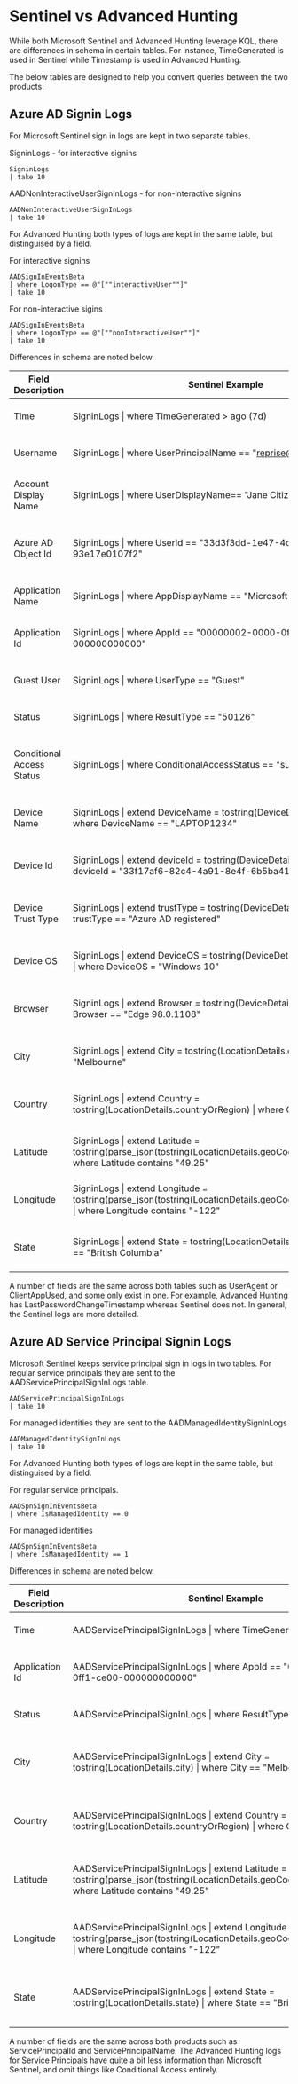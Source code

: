 # Sentinel vs Advanced Hunting

While both Microsoft Sentinel and Advanced Hunting leverage KQL, there are differences in schema in certain tables. For instance, TimeGenerated is used in Sentinel while Timestamp is used in Advanced Hunting.

The below tables are designed to help you convert queries between the two products.

## Azure AD Signin Logs

For Microsoft Sentinel sign in logs are kept in two separate tables.

SigninLogs - for interactive signins

```kql
SigninLogs
| take 10
```

AADNonInteractiveUserSignInLogs - for non-interactive signins

```kql
AADNonInteractiveUserSignInLogs
| take 10
```

For Advanced Hunting both types of logs are kept in the same table, but distinguised by a field.

For interactive signins

```kql
AADSignInEventsBeta
| where LogonType == @"[""interactiveUser""]"
| take 10
```

For non-interactive sigins

```kql
AADSignInEventsBeta
| where LogonType == @"[""nonInteractiveUser""]"
| take 10
```

Differences in schema are noted below.

| Field Description | Sentinel Example | Advanced Hunting Example | Notes |
| -------------   | ---------- | -----------| ----- |
| Time  | SigninLogs \| where TimeGenerated > ago (7d)| AADSignInEventsBeta \| where Timestamp > ago(7d) | TimeGenerated becomes Timestamp
| Username  | SigninLogs \| where UserPrincipalName == "reprise@domain.com"  | AADSignInEventsBeta \| where AccountUpn == "reprise99@domain.com" | UserPrincipalName becomes AccountUpn |
| Account Display Name | SigninLogs \| where UserDisplayName== "Jane Citizen" | AADSignInEventsBeta \| where AccountDisplayName == "Jane Citizen" | UserDisplayName becomes AccountDisplayName
| Azure AD Object Id | SigninLogs \| where UserId == "33d3f3dd-1e47-4cbd-82dd-93e17e0107f2" | AADSignInEventsBeta \| where AccountObjectId == "33d3f3dd-1e47-4cbd-82dd-93e17e0107f2" | UserId becomes AccountObjectId
| Application Name | SigninLogs \| where AppDisplayName == "Microsoft Teams" | AADSignInEventsBeta \| where Application == "Microsoft Teams" | AppDisplayName becomes Application
| Application Id | SigninLogs \| where AppId == "00000002-0000-0ff1-ce00-000000000000" | AADSignInEventsBeta \| where ApplicationId == "00000002-0000-0ff1-ce00-000000000000" | AppId becomes ApplicationId
| Guest User | SigninLogs \| where UserType == "Guest" | AADSignInEventsBeta \| where IsGuestUser == "1" | UserType = guest becomes IsGuestUser = 1
| Status | SigninLogs \| where ResultType == "50126" | AADSignInEventsBeta \| where ErrorCode == "50126" | ResultType becomes ErrorCode
| Conditional Access Status | SigninLogs \| where ConditionalAccessStatus == "success" | AADSignInEventsBeta \| where ConditionalAccessStatus == "0" | Sentinel uses strings vs advanced hunting numbers. success = 0, failure = 1, notApplied = 2
| Device Name | SigninLogs \| extend DeviceName = tostring(DeviceDetail.displayName) \| where DeviceName == "LAPTOP1234" | ADSignInEventsBeta \| where DeviceName == "LAPTOP1234" | Sentinel keeps device name in a nested field and has to be extracted first
| Device Id | SigninLogs \| extend deviceId = tostring(DeviceDetail.deviceId) \| where deviceId = "33f17af6-82c4-4a91-8e4f-6b5ba417efbf" | AADSignInEventsBeta \| where AadDeviceId == "33f17af6-82c4-4a91-8e4f-6b5ba417efbf" | Sentinel keeps device id in a nested field and has to be extracted first
Device Trust Type | SigninLogs \| extend trustType = tostring(DeviceDetail.trustType) \| where trustType == "Azure AD registered" | AADSignInEventsBeta \| where DeviceTrustType == "Azure AD registered" | Sentinel keeps trust type in a nested field and has to be extracted first
| Device OS | SigninLogs \| extend DeviceOS = tostring(DeviceDetail.operatingSystem) \| where DeviceOS = "Windows 10" | AADSignInEventsBeta \| where OSPlatform == "Windows 10" | Sentinel keeps OS in a nested field and has to be extracted first
| Browser | SigninLogs \| extend Browser = tostring(DeviceDetail.browser) \| where Browser == "Edge 98.0.1108" | AADSignInEventsBeta \| where Browser == "Edge 98.0.1108" | Sentinel keeps browser in a nested field and has to be extracted first
| City | SigninLogs \| extend City = tostring(LocationDetails.city) \| where City == "Melbourne" | AADSignInEventsBeta \| where City == "Melbourne" | Sentinel keeps City in a nested field and has to be extracted first
| Country | SigninLogs \| extend Country = tostring(LocationDetails.countryOrRegion) \| where Country == "AU" | AADSignInEventsBeta \| where Country == "AU" | Sentinel keeps Country in a nested field and has to be extracted first
| Latitude | SigninLogs \| extend Latitude = tostring(parse_json(tostring(LocationDetails.geoCoordinates)).latitude) \| where Latitude contains "49.25" | AADSignInEventsBeta \| where Latitude contains "49.25" | Sentinel keeps Latitude in a nested field and has to be extracted first
| Longitude | SigninLogs \| extend Longitude = tostring(parse_json(tostring(LocationDetails.geoCoordinates)).longitude) \| where Longitude contains "-122" | AADSignInEventsBeta \| where Longitude contains "-122" | Sentinel keeps Longitude in a nested field and has to be extracted first
| State |SigninLogs \| extend State = tostring(LocationDetails.state) \| where State == "British Columbia" | AADSignInEventsBeta \| where State == "British Columbia" | Sentinel keeps State in a nested field and has to be extracted first

A number of fields are the same across both tables such as UserAgent or ClientAppUsed, and some only exist in one. For example, Advanced Hunting has LastPasswordChangeTimestamp whereas Sentinel does not. In general, the Sentinel logs are more detailed.

## Azure AD Service Principal Signin Logs

Microsoft Sentinel keeps service principal sign in logs in two tables. For regular service principals they are sent to the AADServicePrincipalSignInLogs table.

```kql
AADServicePrincipalSignInLogs
| take 10
```

For managed identities they are sent to the AADManagedIdentitySignInLogs

```kql
AADManagedIdentitySignInLogs
| take 10
```

For Advanced Hunting both types of logs are kept in the same table, but distinguised by a field.

For regular service principals.

```kql
AADSpnSignInEventsBeta
| where IsManagedIdentity == 0
```

For managed identities

```kql
AADSpnSignInEventsBeta
| where IsManagedIdentity == 1
```

Differences in schema are noted below.

| Field Description | Sentinel Example | Advanced Hunting Example | Notes |
| -------------   | ---------- | -----------| --- |
| Time  | AADServicePrincipalSignInLogs \| where TimeGenerated > ago (7d)| AADSpnSignInEventsBeta \| where Timestamp > ago(7d) | TimeGenerated becomes Timestamp
| Application Id | AADServicePrincipalSignInLogs \| where AppId == "00000002-0000-0ff1-ce00-000000000000" | AADSpnSignInEventsBeta \| where ApplicationId == "00000002-0000-0ff1-ce00-000000000000" | AppId becomes ApplicationId
| Status | AADServicePrincipalSignInLogs \| where ResultType == "7000215" | AADSpnSignInEventsBeta \| where ErrorCode == "7000215" | ResultType becomes ErrorCode
| City | AADServicePrincipalSignInLogs \| extend City = tostring(LocationDetails.city) \| where City == "Melbourne" | AADSpnSignInEventsBeta \| where City == "Melbourne" | Sentinel keeps City in a nested field and has to be extracted first
| Country | AADServicePrincipalSignInLogs \| extend Country = tostring(LocationDetails.countryOrRegion) \| where Country == "AU" | AADSpnSignInEventsBeta \| where Country == "AU" | Sentinel keeps Country in a nested field and has to be extracted first
| Latitude | AADServicePrincipalSignInLogs \| extend Latitude = tostring(parse_json(tostring(LocationDetails.geoCoordinates)).latitude) \| where Latitude contains "49.25" | AADSpnSignInEventsBeta \| where Latitude contains "49.25" | Sentinel keeps Latitude in a nested field and has to be extracted first
| Longitude | AADServicePrincipalSignInLogs \| extend Longitude = tostring(parse_json(tostring(LocationDetails.geoCoordinates)).longitude) \| where Longitude contains "-122" | AADSpnSignInEventsBeta \| where Longitude contains "-122" | Sentinel keeps Longitude in a nested field and has to be extracted first
| State |AADServicePrincipalSignInLogs \| extend State = tostring(LocationDetails.state) \| where State == "British Columbia" | AADSpnSignInEventsBeta \| where State == "British Columbia" | Sentinel keeps State in a nested field and has to be extracted first

A number of fields are the same across both products such as ServicePrincipalId and ServicePrincipalName. The Advanced Hunting logs for Service Principals have quite a bit less information than Microsoft Sentinel, and omit things like Conditional Access entirely.